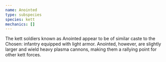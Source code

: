 ```yaml
---
name: Anointed
type: subspecies
species: kett
mechanics: []
---
```

The kett soldiers known as Anointed appear to be of similar caste to the Chosen:
infantry equipped with light armor. Anointed, however, are slightly larger and
wield heavy plasma cannons, making them a rallying point for other kett forces.
